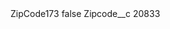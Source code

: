 <?xml version="1.0" encoding="UTF-8"?>
<CustomMetadata xmlns="http://soap.sforce.com/2006/04/metadata" xmlns:xsi="http://www.w3.org/2001/XMLSchema-instance" xmlns:xsd="http://www.w3.org/2001/XMLSchema">
    <label>ZipCode173</label>
    <protected>false</protected>
    <values>
        <field>Zipcode__c</field>
        <value xsi:type="xsd:string">20833</value>
    </values>
</CustomMetadata>

